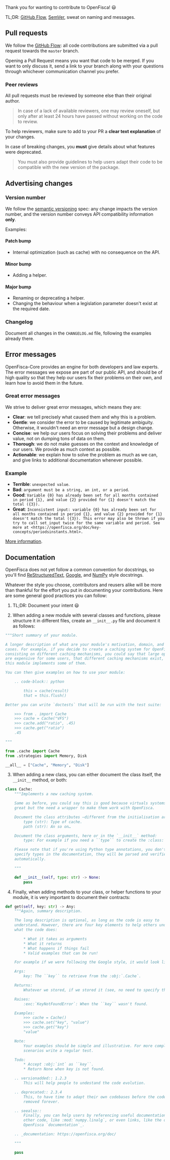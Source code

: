 Thank you for wanting to contribute to OpenFisca! :smiley:

TL;DR: [GitHub Flow](https://guides.github.com/introduction/flow/), [SemVer](http://semver.org/), sweat on naming and messages.


## Pull requests

We follow the [GitHub Flow](https://guides.github.com/introduction/flow/): all code contributions are submitted via a pull request towards the `master` branch.

Opening a Pull Request means you want that code to be merged. If you want to only discuss it, send a link to your branch along with your questions through whichever communication channel you prefer.

### Peer reviews

All pull requests must be reviewed by someone else than their original author.

> In case of a lack of available reviewers, one may review oneself, but only after at least 24 hours have passed without working on the code to review.

To help reviewers, make sure to add to your PR a **clear text explanation** of your changes.

In case of breaking changes, you **must** give details about what features were deprecated.

> You must also provide guidelines to help users adapt their code to be compatible with the new version of the package.


## Advertising changes

### Version number

We follow the [semantic versioning](http://semver.org/) spec: any change impacts the version number, and the version number conveys API compatibility information **only**.

Examples:

#### Patch bump

- Internal optimization (such as cache) with no consequence on the API.

#### Minor bump

- Adding a helper.

#### Major bump

- Renaming or deprecating a helper.
- Changing the behaviour when a legislation parameter doesn't exist at the required date.


### Changelog

Document all changes in the `CHANGELOG.md` file, following the examples already there.


## Error messages

OpenFisca-Core provides an engine for both developers and law experts. The error messages we expose are part of our public API, and should be of high quality so that they help our users fix their problems on their own, and learn how to avoid them in the future.

### Great error messages

We strive to deliver great error messages, which means they are:

- **Clear**: we tell precisely what caused them and why this is a problem.
- **Gentle**: we consider the error to be caused by legitimate ambiguity. Otherwise, it wouldn't need an error message but a design change.
- **Concise**: we help our users focus on solving their problems and deliver value, not on dumping tons of data on them.
- **Thorough**: we do not make guesses on the context and knowledge of our users. We provide as much context as possible.
- **Actionable**: we explain how to solve the problem as much as we can, and give links to additional documentation whenever possible.

### Example

- **Terrible**: `unexpected value`.
- **Bad**: `argument must be a string, an int, or a period`.
- **Good**: `Variable {0} has already been set for all months contained in period {1}, and value {2} provided for {1} doesn't match the total ({3}).`
- **Great**: `Inconsistent input: variable {0} has already been set for all months contained in period {1}, and value {2} provided for {1} doesn't match the total ({3}). This error may also be thrown if you try to call set_input twice for the same variable and period. See more at <https://openfisca.org/doc/key-concepts/periodsinstants.html>.`

[More information](https://blogs.mulesoft.com/dev/api-dev/api-best-practices-response-handling/).

## Documentation

OpenFisca does not yet follow a common convention for docstrings, so you'll find [ReStructuredText](https://www.sphinx-doc.org/en/master/usage/restructuredtext/domains.html), [Google](http://google.github.io/styleguide/pyguide.html#Comments), and [NumPy](https://github.com/numpy/numpy/blob/master/doc/HOWTO_DOCUMENT.rst.txt) style docstrings.

Whatever the style you choose, contributors and reusers alike will be more than thankful for the effort you put in documenting your contributions. Here are some general good practices you can follow:

1. TL;DR: Document your intent :smiley:

2. When adding a new module with several classes and functions, please structure it in different files, create an `__init__.py` file and document it as follows:

```py
"""Short summary of your module.

A longer description of what are your module's motivation, domain, and use 
cases. For example, if you decide to create a caching system for OpenFisca, 
consisting on different caching mechanisms, you could say that large operations 
are expensive for some users, that different caching mechanisms exist, and that 
this module implements some of them.

You can then give examples on how to use your module:

    .. code-block:: python

        this = cache(result)
        that = this.flush()

Better you can write `doctests` that will be run with the test suite:

    >>> from . import Cache
    >>> cache = Cache("VFS")
    >>> cache.add("ratio", .45)
    >>> cache.get("ratio")
    .45

"""

from .cache import Cache
from .strategies import Memory, Disk

__all__ = ["Cache", "Memory", "Disk"]
```

3. When adding a new class, you can either document the class itself, the `__init__` method, or both:

```py
class Cache:
    """Implements a new caching system.

    Same as before, you could say this is good because virtuals systems are 
    great but the need a wrapper to make them work with OpenFisca.

    Document the class attributes —different from the initialisation arguments:
        type (str): Type of cache.
        path (str): An so on…

    Document the class arguments, here or in the `__init__` method:
        type: For example if you need a ``type`` to create the :class:`.Cache`.

    Please note that if you're using Python type annotations, you don't need to
    specify types in the documentation, they will be parsed and verified
    automatically.

    """

    def __init__(self, type: str) -> None:
        pass

```

4. Finally, when adding methods to your class, or helper functions to your module, it is very important to document their contracts:

```py
def get(self, key: str) -> Any:
    """Again, summary description.

    The long description is optional, as long as the code is easy to 
    understand. However, there are four key elements to help others understand
    what the code does:

        * What it takes as arguments
        * What it returns
        * What happens if things fail
        * Valid examples that can be run!

    For example if we were following the Google style, it would look like this:

    Args:
        key: The ``key`` to retrieve from the :obj:`.Cache`.

    Returns:
        Whatever we stored, if we stored it (see, no need to specify the type)

    Raises:
        :exc:`KeyNotFoundError`: When the ``key`` wasn't found.

    Examples:
        >>> cache = Cache()
        >>> cache.set("key", "value")
        >>> cache.get("key")
        "value"

    Note:
        Your examples should be simple and illustrative. For more complex
        scenarios write a regular test.

    Todo:
        * Accept :obj:`int` as ``key``.
        * Return None when key is not found.

    .. versionadded:: 1.2.3
        This will help people to undestand the code evolution.

    .. deprecated:: 2.3.4
        This, to have time to adapt their own codebases before the code is
        removed forever.

    .. seealso::
        Finally, you can help users by referencing useful documentation of
        other code, like :mod:`numpy.linalg`, or even links, like the official
        OpenFisca `documentation`_.

    .. _documentation: https://openfisca.org/doc/

    """

    pass

```
